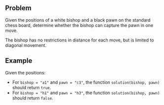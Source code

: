 ## Problem

Given the positions of a white bishop and a black pawn on the standard chess board, determine whether the bishop can capture the pawn in one move.

The bishop has no restrictions in distance for each move, but is limited to diagonal movement.

## Example

Given the positions:

- For `bishop = "a1"` and `pawn = "c3"`, the function `solution(bishop, pawn)` should return `true`.
- For `bishop = "h1"` and `pawn = "h3"`, the function `solution(bishop, pawn)` should return `false`.
